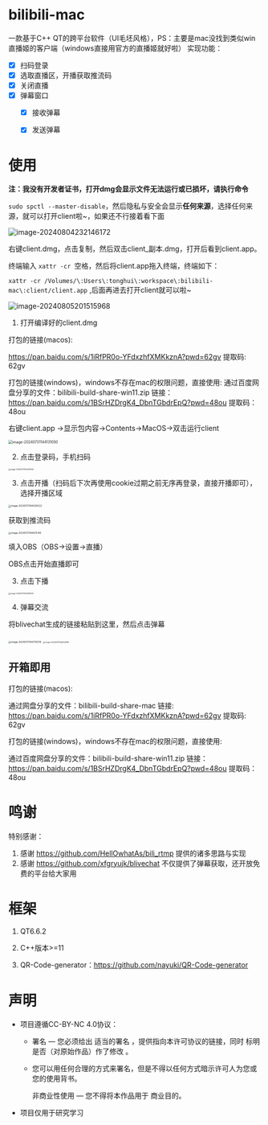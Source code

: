 # bilibili-mac

一款基于C++ QT的跨平台软件（UI毛坯风格），PS：主要是mac没找到类似win直播姬的客户端（windows直接用官方的直播姬就好啦）
实现功能：

- [x] 扫码登录
- [x] 选取直播区，开播获取推流码
- [x] 关闭直播
- [x] 弹幕窗口
  - [x] 接收弹幕
  - [x] 发送弹幕



# 使用

**注：我没有开发者证书，打开dmg会显示文件无法运行或已损坏，请执行命令**

`sudo spctl --master-disable`，然后隐私与安全会显示**任何来源**，选择任何来源，就可以打开client啦~，如果还不行接着看下面

![image-20240804232146172](readmeimg/image-20240804232146172.png)

右键client.dmg，点击复制，然后双击client_副本.dmg，打开后看到client.app。

终端输入 `xattr -cr `空格，然后将client.app拖入终端，终端如下：

`xattr -cr /Volumes/\:Users\:tonghui\:workspace\:bilibili-mac\:client/client.app` ,后面再进去打开client就可以啦~

![image-20240805201515968](readmeimg/image-20240805201515968.png)

1. 打开编译好的client.dmg

打包的链接(macos): 

https://pan.baidu.com/s/1iRfPR0o-YFdxzhfXMKkznA?pwd=62gv 提取码: 62gv 

打包的链接(windows)，windows不存在mac的权限问题，直接使用:
通过百度网盘分享的文件：bilibili-build-share-win11.zip
链接：https://pan.baidu.com/s/1BSrHZDrgK4_DbnTGbdrEpQ?pwd=48ou 提取码：48ou 

右键client.app ->显示包内容->Contents->MacOS->双击运行client

<img src="readmeimg/image-20240731144131050.png" alt="image-20240731144131050" style="zoom:50%;" />



2. 点击登录码，手机扫码

<img src="readmeimg/image-20240731144349143.png" alt="image-20240731144349143" style="zoom: 25%;" />

3. 点击开播（扫码后下次再使用cookie过期之前无序再登录，直接开播即可），选择开播区域

<img src="readmeimg/image-20240731144526022.png" alt="image-20240731144526022" style="zoom:33%;" />

获取到推流码

<img src="readmeimg/image-20240731144615740.png" alt="image-20240731144615740" style="zoom: 33%;" />



填入OBS（OBS->设置->直播）

OBS点击开始直播即可

3. 点击下播

<img src="readmeimg/image-20240731144935413.png" alt="image-20240731144935413" style="zoom:25%;" />

4. 弹幕交流

将blivechat生成的链接粘贴到这里，然后点击弹幕

<img src="readmeimg/image-20240731144750015.png" alt="image-20240731144750015" style="zoom:33%;" />

<img src="readmeimg/image-20240731144903288.png" alt="image-20240731144903288" style="zoom:25%;" />

## 开箱即用

打包的链接(macos): 



通过网盘分享的文件：bilibili-build-share-mac
链接: https://pan.baidu.com/s/1iRfPR0o-YFdxzhfXMKkznA?pwd=62gv 提取码: 62gv 


打包的链接(windows)，windows不存在mac的权限问题，直接使用:

通过百度网盘分享的文件：bilibili-build-share-win11.zip
链接：https://pan.baidu.com/s/1BSrHZDrgK4_DbnTGbdrEpQ?pwd=48ou 提取码：48ou 

# 鸣谢

特别感谢：

1. 感谢 https://github.com/HellOwhatAs/bili_rtmp 提供的诸多思路与实现
1. 感谢 https://github.com/xfgryujk/blivechat 不仅提供了弹幕获取，还开放免费的平台给大家用

# 框架

1. QT6.6.2

2. C++版本>=11
3. QR-Code-generator：https://github.com/nayuki/QR-Code-generator



# 声明

* 项目遵循CC-BY-NC 4.0协议：

  * 署名 — 您必须给出 适当的署名 ，提供指向本许可协议的链接，同时 标明是否（对原始作品）作了修改 。

  * 您可以用任何合理的方式来署名，但是不得以任何方式暗示许可人为您或您的使用背书。

    非商业性使用 — 您不得将本作品用于 商业目的。

* 项目仅用于研究学习
